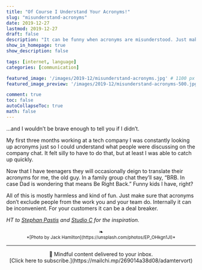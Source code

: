 ```yaml
---
title: "Of Course I Understand Your Acronyms!"
slug: "misunderstand-acronyms"
date: 2019-12-27
lastmod: 2019-12-27
draft: false
description: "It can be funny when acronyms are misunderstood. Just make sure it's not a exclusionary stumbling block to your team or your customers."
show_in_homepage: true
show_description: false

tags: [internet, language]
categories: [communication]

featured_image: '/images/2019-12/misunderstand-acronyms.jpg' # 1100 px width
featured_image_preview: '/images/2019-12/misunderstand-acronyms-500.jpg' # 560x170 px for preview image

comment: true
toc: false
autoCollapseToc: true
math: false
---
```

…and I wouldn’t be brave enough to tell you if I didn’t. 
<!--more-->

My first three months working at a tech company I was constantly looking up acronyms just so I could understand what people were discussing on the company chat. It felt silly to have to do that, but at least I was able to catch up quickly. 

Now that I have teenagers they will occasionally deign to translate their acronyms for me, the old guy. In a family group chat they’ll say, “BRB. In case Dad is wondering that means Be Right Back.” Funny kids I have, right?

All of this is mostly harmless and kind of fun. Just make sure that acronyms don’t exclude people from the work you and your team do. Internally it can be inconvenient. For your customers it can be a deal breaker. 

*HT to [Stephan Pastis](https://www.gocomics.com/pearlsbeforeswine/2019/12/26) and [Studio C](https://www.youtube.com/watch?v=JYS1gm8tZSM) for the inspiration.*

<center>❧</center>
<center><small> *[Photo by Jack Hamilton](https://unsplash.com/photos/EP_OHkgn1JI)* </small>

---
<center>
📨 Mindful content delivered to your inbox. <br>[Click here to subscribe.](https://mailchi.mp/269014a38d08/adamtervort)</center>